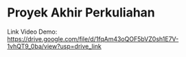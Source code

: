 # Proyek Akhir Perkuliahan
Link Video Demo: https://drive.google.com/file/d/1fqAm43oQOF5bVZ0sh1E7V-1vhQT9_0ba/view?usp=drive_link
